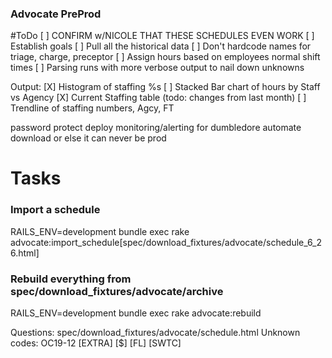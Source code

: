 ### Advocate PreProd

#ToDo
[ ] CONFIRM w/NICOLE THAT THESE SCHEDULES EVEN WORK
[ ] Establish goals
[ ] Pull all the historical data
[ ] Don't hardcode names for triage, charge, preceptor
  [ ] Assign hours based on employees normal shift times
[ ] Parsing runs with more verbose output to nail down unknowns

Output:
[X] Histogram of staffing %s
[ ] Stacked Bar chart of hours by Staff vs Agency
[X] Current Staffing table (todo: changes from last month)
[ ] Trendline of staffing numbers, Agcy, FT

password protect
deploy
monitoring/alerting for dumbledore
automate download or else it can never be prod

# Tasks

### Import a schedule
RAILS_ENV=development bundle exec rake advocate:import_schedule[spec/download_fixtures/advocate/schedule_6_26.html]

### Rebuild everything from spec/download_fixtures/advocate/archive
RAILS_ENV=development bundle exec rake advocate:rebuild


Questions: 
spec/download_fixtures/advocate/schedule.html
Unknown codes:
OC19-12
[EXTRA]
[$]
[FL]
[SWTC]

